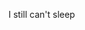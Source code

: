 I still can't sleep
<!---
ElliotFackler/ElliotFackler is a ✨ special ✨ repository because its `README.md` (this file) appears on your GitHub profile.
You can click the Preview link to take a look at your changes.
--->
